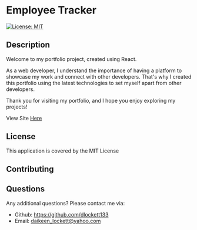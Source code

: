 # Employee Tracker

[![License: MIT](https://img.shields.io/badge/License-MIT-blue.svg)](https://opensource.org/licenses/MIT)

## Description

Welcome to my portfolio project, created using React.

As a web developer, I understand the importance of having a platform to showcase my work and connect with other developers. That's why I created this portfolio using the latest technologies to set myself apart from other developers.

Thank you for visiting my portfolio, and I hope you enjoy exploring my projects!

View Site [Here]()

## License

This application is covered by the MIT License

## Contributing

## Questions

Any additional questions? Please contact me via:

- Github: https://github.com/dlockett133
- Email: daikeen_lockett@yahoo.com
